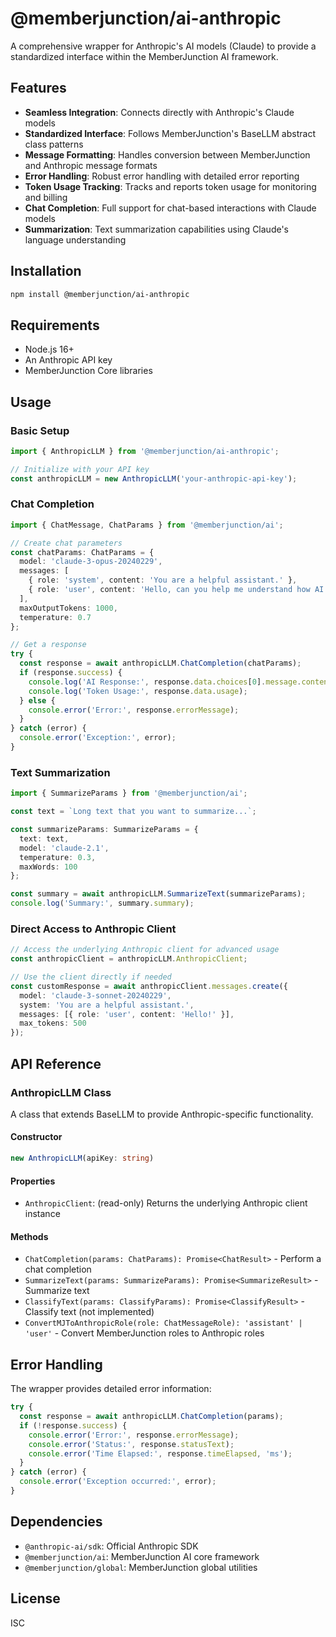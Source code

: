 # @memberjunction/ai-anthropic

A comprehensive wrapper for Anthropic's AI models (Claude) to provide a standardized interface within the MemberJunction AI framework.

## Features

- **Seamless Integration**: Connects directly with Anthropic's Claude models
- **Standardized Interface**: Follows MemberJunction's BaseLLM abstract class patterns
- **Message Formatting**: Handles conversion between MemberJunction and Anthropic message formats
- **Error Handling**: Robust error handling with detailed error reporting
- **Token Usage Tracking**: Tracks and reports token usage for monitoring and billing
- **Chat Completion**: Full support for chat-based interactions with Claude models
- **Summarization**: Text summarization capabilities using Claude's language understanding

## Installation

```bash
npm install @memberjunction/ai-anthropic
```

## Requirements

- Node.js 16+
- An Anthropic API key
- MemberJunction Core libraries

## Usage

### Basic Setup

```typescript
import { AnthropicLLM } from '@memberjunction/ai-anthropic';

// Initialize with your API key
const anthropicLLM = new AnthropicLLM('your-anthropic-api-key');
```

### Chat Completion

```typescript
import { ChatMessage, ChatParams } from '@memberjunction/ai';

// Create chat parameters
const chatParams: ChatParams = {
  model: 'claude-3-opus-20240229',
  messages: [
    { role: 'system', content: 'You are a helpful assistant.' },
    { role: 'user', content: 'Hello, can you help me understand how AI works?' }
  ],
  maxOutputTokens: 1000,
  temperature: 0.7
};

// Get a response
try {
  const response = await anthropicLLM.ChatCompletion(chatParams);
  if (response.success) {
    console.log('AI Response:', response.data.choices[0].message.content);
    console.log('Token Usage:', response.data.usage);
  } else {
    console.error('Error:', response.errorMessage);
  }
} catch (error) {
  console.error('Exception:', error);
}
```

### Text Summarization

```typescript
import { SummarizeParams } from '@memberjunction/ai';

const text = `Long text that you want to summarize...`;

const summarizeParams: SummarizeParams = {
  text: text,
  model: 'claude-2.1',
  temperature: 0.3,
  maxWords: 100
};

const summary = await anthropicLLM.SummarizeText(summarizeParams);
console.log('Summary:', summary.summary);
```

### Direct Access to Anthropic Client

```typescript
// Access the underlying Anthropic client for advanced usage
const anthropicClient = anthropicLLM.AnthropicClient;

// Use the client directly if needed
const customResponse = await anthropicClient.messages.create({
  model: 'claude-3-sonnet-20240229',
  system: 'You are a helpful assistant.',
  messages: [{ role: 'user', content: 'Hello!' }],
  max_tokens: 500
});
```

## API Reference

### AnthropicLLM Class

A class that extends BaseLLM to provide Anthropic-specific functionality.

#### Constructor

```typescript
new AnthropicLLM(apiKey: string)
```

#### Properties

- `AnthropicClient`: (read-only) Returns the underlying Anthropic client instance

#### Methods

- `ChatCompletion(params: ChatParams): Promise<ChatResult>` - Perform a chat completion
- `SummarizeText(params: SummarizeParams): Promise<SummarizeResult>` - Summarize text
- `ClassifyText(params: ClassifyParams): Promise<ClassifyResult>` - Classify text (not implemented)
- `ConvertMJToAnthropicRole(role: ChatMessageRole): 'assistant' | 'user'` - Convert MemberJunction roles to Anthropic roles

## Error Handling

The wrapper provides detailed error information:

```typescript
try {
  const response = await anthropicLLM.ChatCompletion(params);
  if (!response.success) {
    console.error('Error:', response.errorMessage);
    console.error('Status:', response.statusText);
    console.error('Time Elapsed:', response.timeElapsed, 'ms');
  }
} catch (error) {
  console.error('Exception occurred:', error);
}
```

## Dependencies

- `@anthropic-ai/sdk`: Official Anthropic SDK
- `@memberjunction/ai`: MemberJunction AI core framework
- `@memberjunction/global`: MemberJunction global utilities

## License

ISC